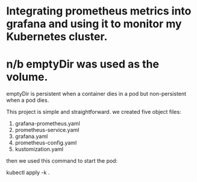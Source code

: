 # Integrating prometheus metrics into grafana and using it to monitor my Kubernetes cluster.

# n/b emptyDir was used as the volume.
emptyDir is persistent when a container dies in a pod but non-persistent when a pod dies.

This project is simple and straightforward.
we created five object files:
1) grafana-prometheus.yaml
2) prometheus-service.yaml
3) grafana.yaml
4) prometheus-config.yaml
5) kustomization.yaml

then we used this command to start the pod:

kubectl apply -k .

